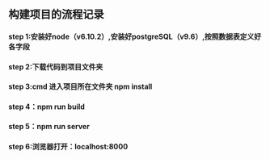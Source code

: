 ## 构建项目的流程记录

#### step 1:安装好node（v6.10.2）,安装好postgreSQL（v9.6）,按照数据表定义好各字段

#### step 2:下载代码到项目文件夹

#### step 3:cmd 进入项目所在文件夹 npm install

#### step 4：npm run build

#### step 5：npm run server

#### step 6:浏览器打开：localhost:8000
